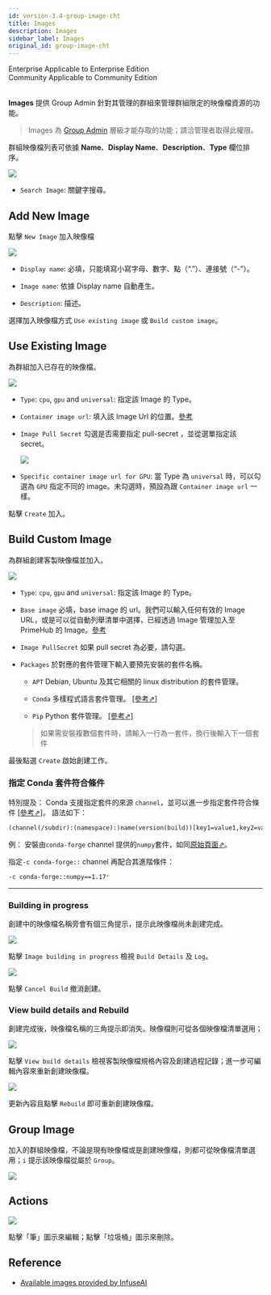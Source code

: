 ```yaml
---
id: version-3.4-group-image-cht
title: Images
description: Images
sidebar_label: Images
original_id: group-image-cht
---
```


<div class="label-sect">
  <div class="ee-only tooltip">Enterprise
    <span class="tooltiptext">Applicable to Enterprise Edition</span>
  </div>
  <div class="ce-only tooltip">Community
    <span class="tooltiptext">Applicable to Community Edition</span>
  </div>
</div>
<br>

**Images** 提供 Group Admin 針對其管理的群組來管理群組限定的映像檔資源的功能。

>Images 為 [Group Admin](guide_manual/admin-group-cht#members) 層級才能存取的功能；請洽管理者取得此權限。

群組映像檔列表可依據 **Name**、**Display Name**、**Description**、**Type** 欄位排序。

![](assets/group-image-list.png)

+ `Search Image`: 關鍵字搜尋。

## Add New Image

點擊 `New Image` 加入映像檔

![](assets/group-image-info.png)

+ `Display name`: 必填，只能填寫小寫字母、數字、點（“.”）、連接號（“-”）。

+ `Image name`: 依據 Display name 自動產生。

+ `Description`: 描述。


選擇加入映像檔方式 `Use existing image` 或 `Build custom image`。

## Use Existing Image

為群組加入已存在的映像檔。

![](assets/group-image-existing.png)

+ `Type`: `cpu`, `gpu` and `universal`: 指定該 Image 的 Type。

+ `Container image url`: 填入該 Image Url 的位置。[參考](#reference)

+ `Image Pull Secret` 勾選是否需要指定 pull-secret ，並從選單指定該 secret。

   ![](assets/images_pull_secret_v26.png)

+ `Specific container image url for GPU`: 當 Type 為 `universal` 時，可以勾選為 `GPU` 指定不同的 image。未勾選時，預設為跟 `Container image url` 一樣。

點擊 `Create` 加入。

## Build Custom Image

為群組創建客製映像檔並加入。

![](assets/group-image-custom.png)

+ `Type`: `cpu`, `gpu` and `universal`: 指定該 Image 的 Type。

+ `Base image` 必填，base image 的 url。我們可以輸入任何有效的 Image URL，或是可以從自動列舉清單中選擇，已經透過 Image 管理加入至 PrimeHub 的 Image。[參考](#reference)

+ `Image PullSecret` 如果 pull secret 為必要，請勾選。

+ `Packages` 於對應的套件管理下輸入要預先安裝的套件名稱。

  + `APT` Debian, Ubuntu 及其它相關的 linux distribution 的套件管理。

  + `Conda` 多樣程式語言套件管理。 [[參考&neArr;]](https://docs.conda.io/projects/conda/en/latest/user-guide/tasks/manage-pkgs.html#installing-packages)

  + `Pip`  Python 套件管理。 [[參考&neArr;]](https://packaging.python.org/tutorials/installing-packages/#use-pip-for-installing)

   > 如果需安裝複數個套件時，請輸入一行為一套件，換行後輸入下一個套件

最後點選 `Create` 啟始創建工作。

### 指定 Conda 套件符合條件

特別提及： Conda 支援指定套件的來源 `channel`，並可以進一步指定套件符合條件 [[參考&neArr;]](https://docs.conda.io/projects/conda-build/en/latest/resources/package-spec.html#package-match-specifications)。 語法如下：

```txt
(channel(/subdir):(namespace):)name(version(build))[key1=value1,key2=value2]
```

例： 安裝由`conda-forge` channel 提供的`numpy`套件，如同[原始頁面&neArr;](https://anaconda.org/conda-forge/numpy)。

指定`-c conda-forge::` channel 再配合其進階條件：

```bash
-c conda-forge::numpy==1.17*
```

---

### Building in progress

創建中的映像檔名稱旁會有個三角提示，提示此映像檔尚未創建完成。

![](assets/group-image-not-ready.png)

點擊 `Image building in progress` 檢視 `Build Details` 及 `Log`。

![](assets/group-image-building-detail.png)

點擊 `Cancel Build` 撤消創建。

### View build details and Rebuild

創建完成後，映像檔名稱的三角提示即消失。映像檔則可從各個映像檔清單選用；

![](assets/group-image-built.png)

點擊 `View build details` 檢視客製映像檔規格內容及創建過程記錄；進一步可編輯內容來重新創建映像檔。

![](assets/group-image-rebuild.png)


更新內容且點擊 `Rebuild` 即可重新創建映像檔。

## Group Image

加入的群組映像檔，不論是現有映像檔或是創建映像檔，則都可從映像檔清單選用；`i` 提示該映像檔從屬於 `Group`。

![](assets/group-image-selection.png)

## Actions

![](assets/actions.png)

點擊「筆」圖示來編輯；點擊「垃圾桶」圖示來刪除。

## Reference

+ [Available images provided by InfuseAI](guide_manual/images-list)